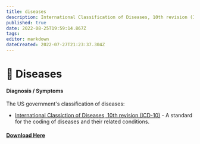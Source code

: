 ```yaml
---
title: diseases
description: International Classification of Diseases, 10th revision (ICD-10)
published: true
date: 2022-08-25T19:59:14.867Z
tags: 
editor: markdown
dateCreated: 2022-07-27T21:23:37.304Z
---
```


# 🤮 Diseases

#### Diagnosis / Symptoms
The US government's classification of diseases:
* [International Classiction of Diseases, 10th revision (ICD-10)](https://www.cms.gov/Medicare/Coding/ICD10/index.html) - A standard for the coding of diseases and their related conditions.

#### [Download Here](https://www.cms.gov/medicare/icd-10/2022-icd-10-cm)